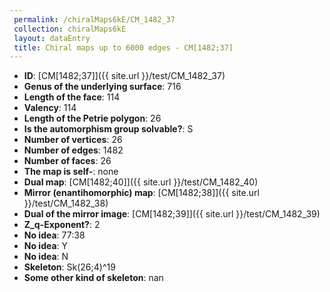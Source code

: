 ```yaml
--- 
 permalink: /chiralMaps6kE/CM_1482_37 
 collection: chiralMaps6kE
 layout: dataEntry
 title: Chiral maps up to 6000 edges - CM[1482;37]
---
```


- **ID**: [CM[1482;37]]({{ site.url }}/test/CM_1482_37)
- **Genus of the underlying surface**: 716
- **Length of the face**: 114
- **Valency**: 114
- **Length of the Petrie polygon**: 26
- **Is the automorphism group solvable?**: S
- **Number of vertices**: 26
- **Number of edges**: 1482
- **Number of faces**: 26
- **The map is self-**: none
- **Dual map**: [CM[1482;40]]({{ site.url }}/test/CM_1482_40)
- **Mirror (enantihomorphic) map**: [CM[1482;38]]({{ site.url }}/test/CM_1482_38)
- **Dual of the mirror image**: [CM[1482;39]]({{ site.url }}/test/CM_1482_39)
- **Z_q-Exponent?**: 2
- **No idea**:  77:38
- **No idea**: Y
- **No idea**: N
- **Skeleton**: Sk(26;4)^19
- **Some other kind of skeleton**: nan
